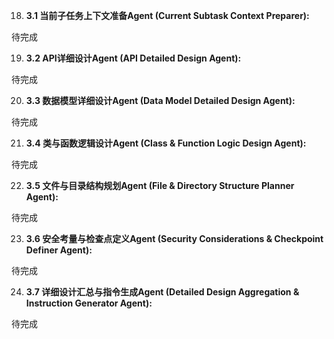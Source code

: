 18. **3.1 当前子任务上下文准备Agent (Current Subtask Context Preparer):**


待完成


19. **3.2 API详细设计Agent (API Detailed Design Agent):**


待完成


20. **3.3 数据模型详细设计Agent (Data Model Detailed Design Agent):**


待完成


21. **3.4 类与函数逻辑设计Agent (Class & Function Logic Design Agent):**


待完成


22. **3.5 文件与目录结构规划Agent (File & Directory Structure Planner Agent):**


待完成


23. **3.6 安全考量与检查点定义Agent (Security Considerations & Checkpoint Definer Agent):**


待完成


24. **3.7 详细设计汇总与指令生成Agent (Detailed Design Aggregation & Instruction Generator Agent):**


待完成

